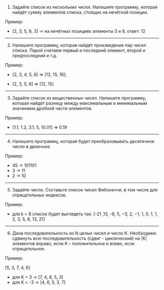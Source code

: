 1. Задайте список из нескольких чисел. Напишите программу, которая найдёт сумму элементов списка, 
стоящих на нечётной позиции.

Пример:

- [2, 3, 5, 9, 3] -> на нечётных позициях элементы 3 и 9, ответ: 12

---
2. Напишите программу, которая найдёт произведение пар чисел списка. Парой считаем первый и последний элемент, 
второй и предпоследний и т.д.

Пример:

- [2, 3, 4, 5, 6] => [12, 15, 16];

- [2, 3, 5, 6] => [12, 15]

---
3. Задайте список из вещественных чисел. Напишите программу, которая найдёт разницу между максимальным и 
минимальным значением дробной части элементов.

Пример:

- [1.1, 1.2, 3.1, 5, 10.01] => 0.19

---
4. Напишите программу, которая будет преобразовывать десятичное число в двоичное.

Пример:

- 45 -> 101101
- 3 -> 11
- 2 -> 10

---
5. Задайте число. Составьте список чисел Фибоначчи, в том числе для отрицательных индексов.

Пример:

- для k = 8 список будет выглядеть так: [-21 ,13, -8, 5, −3, 2, −1, 1, 0, 1, 1, 2, 3, 5, 8, 13, 21]

---
6. Дана последовательность из N целых чисел и число K. Необходимо сдвинуть всю последовательность 
(сдвиг - циклический) на |K| элементов вправо, если K – положительное и влево, если отрицательное.

Пример:

[5, 3, 7, 4, 6]
- для K = 3 -> [7, 4, 6, 5, 3]
- для K = -3 -> [4, 6, 5, 3, 7]